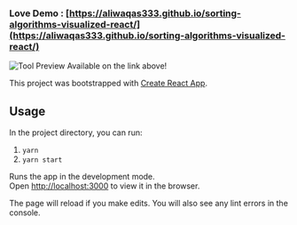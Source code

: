 ### Love Demo : [https://aliwaqas333.github.io/sorting-algorithms-visualized-react/](https://aliwaqas333.github.io/sorting-algorithms-visualized-react/)

![Tool Preview](/sorting.PNG)
Available on the link above!

This project was bootstrapped with [Create React App](https://github.com/facebook/create-react-app).

## Usage

In the project directory, you can run:
1. `yarn`
2. `yarn start`

Runs the app in the development mode.<br />
Open [http://localhost:3000](http://localhost:3000) to view it in the browser.

The page will reload if you make edits. You will also see any lint errors in the console.
